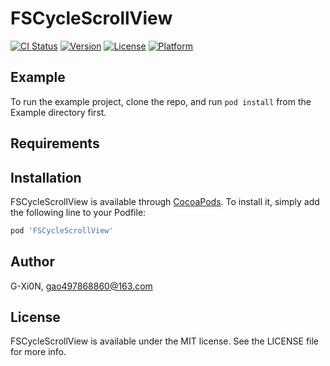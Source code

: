 # FSCycleScrollView

[![CI Status](https://img.shields.io/travis/G-Xi0N/FSCycleScrollView.svg?style=flat)](https://travis-ci.org/G-Xi0N/FSCycleScrollView)
[![Version](https://img.shields.io/cocoapods/v/FSCycleScrollView.svg?style=flat)](https://cocoapods.org/pods/FSCycleScrollView)
[![License](https://img.shields.io/cocoapods/l/FSCycleScrollView.svg?style=flat)](https://cocoapods.org/pods/FSCycleScrollView)
[![Platform](https://img.shields.io/cocoapods/p/FSCycleScrollView.svg?style=flat)](https://cocoapods.org/pods/FSCycleScrollView)

## Example

To run the example project, clone the repo, and run `pod install` from the Example directory first.

## Requirements

## Installation

FSCycleScrollView is available through [CocoaPods](https://cocoapods.org). To install
it, simply add the following line to your Podfile:

```ruby
pod 'FSCycleScrollView'
```

## Author

G-Xi0N, gao497868860@163.com

## License

FSCycleScrollView is available under the MIT license. See the LICENSE file for more info.
